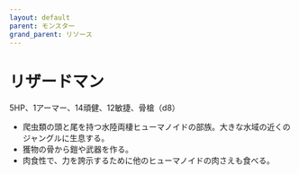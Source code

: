 ```yaml
---
layout: default
parent: モンスター
grand_parent: リソース
---
```


# リザードマン

5HP、1アーマー、14頑健、12敏捷、骨槍（d8）

- 爬虫類の頭と尾を持つ水陸両棲ヒューマノイドの部族。大きな水域の近くのジャングルに生息する。
- 獲物の骨から鎧や武器を作る。
- 肉食性で、力を誇示するために他のヒューマノイドの肉さえも食べる。